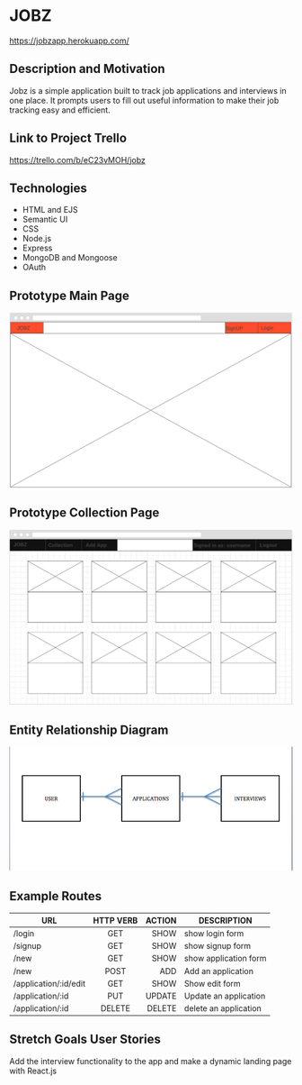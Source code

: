 # JOBZ #
https://jobzapp.herokuapp.com/

## Description and Motivation
Jobz is a simple application built to track job applications and interviews in one place. It prompts users to fill out useful information to make their job tracking easy and efficient.

## Link to Project Trello ##
https://trello.com/b/eC23vMOH/jobz

## Technologies ##
  - HTML and EJS
  - Semantic UI
  - CSS
  - Node.js
  - Express
  - MongoDB and Mongoose
  - OAuth

## Prototype Main Page ##
![home page](public/images/homepage.png)


## Prototype Collection Page ##
![collection page](public/images/collectionpage.png)

## Entity Relationship Diagram ##
![ERD Diagram](public/images/erd.png)

## Example Routes ##

| URL                           | HTTP VERB     | ACTION  | DESCRIPTION          |
| -------------                 |:-------------:| -----:  | -------------        |        
| /login                        | GET           | SHOW    | show login form      |
| /signup                       | GET           | SHOW    | show signup form     |
| /new                          | GET           | SHOW    | show application form|
| /new                          | POST          | ADD     | Add an application   |
| /application/:id/edit         | GET           | SHOW    | Show edit form       |
| /application/:id              | PUT           | UPDATE  | Update an application|
| /application/:id              | DELETE        | DELETE  | delete an application|


## Stretch Goals User Stories ##

Add the interview functionality to the app and make a dynamic landing page with React.js
